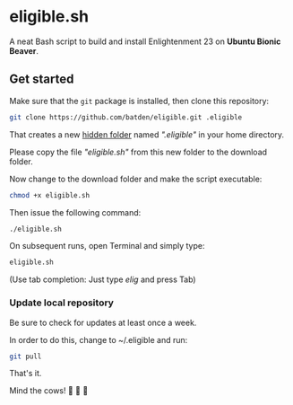 
# eligible.sh

A neat Bash script to build and install Enlightenment 23 on **Ubuntu Bionic Beaver**.

## Get started

Make sure that the `git` package is installed, then clone this repository:

```bash
git clone https://github.com/batden/eligible.git .eligible
```

That creates a new [hidden folder](https://itsfoss.com/hide-folders-and-show-hidden-files-in-ubuntu-beginner-trick/) named _".eligible"_ in your home directory.

Please copy the file _"eligible.sh"_ from this new folder to the download folder.

Now change to the download folder and make the script executable:

```bash
chmod +x eligible.sh
```

Then issue the following command:

```bash
./eligible.sh
```

On subsequent runs, open Terminal and simply type:

```bash
eligible.sh
```

(Use tab completion: Just type _elig_ and press Tab)

### Update local repository

Be sure to check for updates at least once a week.

In order to do this, change to ~/.eligible and run:

```bash
git pull
```

That's it.

Mind the cows! :cow2: :cow2: :cow2:
